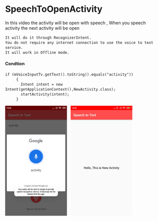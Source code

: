 # SpeechToOpenActivity
In this video the activity will be open with speech , When you speech activity the next activity will be open

    It will do it through RecognizerIntent.
    You do not require any internet connection to use the voice to text service. 
    It will work in Offline mode.

#### Condtion

    if (mVoiceInputTv.getText().toString().equals("activity"))
         {
           Intent intent = new Intent(getApplicationContext(),NewActivity.class);
           startActivity(intent);
         }

<img src="Screenshot_2021-03-06-13-26-38-846_com.google.android.googlequicksearchbox.jpg" width="200"> &nbsp; <img src="Screenshot_2021-03-06-13-24-54-134_com.asw.androidspeechtotext.jpg" width="200">
